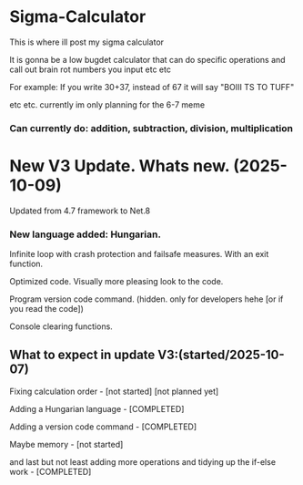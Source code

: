 # Sigma-Calculator
This is where ill post my sigma calculator 

It is gonna be a low bugdet calculator that can do specific operations and call out brain rot numbers you input etc etc

For example: If you write 30+37, instead of 67 it will say "BOIII TS TO TUFF"

etc etc. currently im only planning for the 6-7 meme


### Can currently do: addition, subtraction, division, multiplication 

# New V3 Update. Whats new. (2025-10-09)

Updated from 4.7 framework to Net.8 

### New language added: Hungarian.

Infinite loop with crash protection and failsafe measures. With an exit function.

Optimized code. Visually more pleasing look to the code.

Program version code command. (hidden. only for developers hehe [or if you read the code])

Console clearing functions.



## What to expect in update V3:(started/2025-10-07)

Fixing calculation order   -  [not started] [not planned yet]

Adding a Hungarian language   -  [COMPLETED]

Adding a version code command   -  [COMPLETED]

Maybe memory   -  [not started]

and last but not least adding more operations and tidying up the if-else work   -  [COMPLETED]
